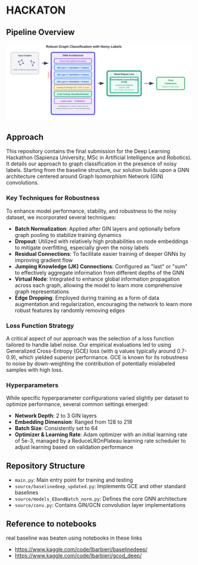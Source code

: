 # HACKATON

## Pipeline Overview

![Pipeline Overview](images/pipeline_overview.svg)

## Approach

This repository contains the final submission for the Deep Learning Hackathon (Sapienza University, MSc in Artificial Intelligence and Robotics). It details our approach to graph classification in the presence of noisy labels.
Starting from the baseline structure, our solution builds upon a GNN architecture centered around Graph Isomorphism Network (GIN) convolutions.

### Key Techniques for Robustness

To enhance model performance, stability, and robustness to the noisy dataset, we incorporated several techniques:

- **Batch Normalization**: Applied after GIN layers and optionally before graph pooling to stabilize training dynamics
- **Dropout**: Utilized with relatively high probabilities on node embeddings to mitigate overfitting, especially given the noisy labels
- **Residual Connections**: To facilitate easier training of deeper GNNs by improving gradient flow
- **Jumping Knowledge (JK) Connections**: Configured as "last" or "sum" to effectively aggregate information from different depths of the GNN
- **Virtual Node**: Integrated to enhance global information propagation across each graph, allowing the model to learn more comprehensive graph representations
- **Edge Dropping**: Employed during training as a form of data augmentation and regularization, encouraging the network to learn more robust features by randomly removing edges

### Loss Function Strategy

A critical aspect of our approach was the selection of a loss function tailored to handle label noise. Our empirical evaluations led to using Generalized Cross-Entropy (GCE) loss (with q values typically around 0.7-0.9), which yielded superior performance. GCE is known for its robustness to noise by down-weighting the contribution of potentially mislabeled samples with high loss.

### Hyperparameters

While specific hyperparameter configurations varied slightly per dataset to optimize performance, several common settings emerged:

- **Network Depth**: 2 to 3 GIN layers
- **Embedding Dimension**: Ranged from 128 to 218
- **Batch Size**: Consistently set to 64
- **Optimizer & Learning Rate**: Adam optimizer with an initial learning rate of 5e-3, managed by a ReduceLROnPlateau learning rate scheduler to adjust learning based on validation performance

## Repository Structure

- `main.py`: Main entry point for training and testing
- `source/baselinedeep_updated.py`: Implements GCE and other standard baselines
- `source/models_EDandBatch_norm.py`: Defines the core GNN architecture
- `source/conv.py`: Contains GIN/GCN convolution layer implementations

## Reference to notebooks
real baseline was beaten using notebooks in these links
- https://www.kaggle.com/code/lbarbieri/baselinedeep/
- https://www.kaggle.com/code/lbarbieri/gcod_deep/
